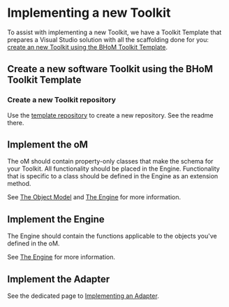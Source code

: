 # Implementing a new Toolkit

To assist with implementing a new Toolkit, we have a Toolkit Template that prepares a Visual Studio solution with all the scaffolding done for you: [create an new Toolkit using the BHoM Toolkit Template](https://github.com/BHoM/template-repository).


## Create a new software Toolkit using the BHoM Toolkit Template

### Create a new Toolkit repository
Use the [template repository](https://github.com/BHoM/template-repository) to create a new repository. See the readme there.

## Implement the oM

The oM should contain property-only classes that make the schema for your Toolkit. All functionality should be placed in the Engine.
Functionality that is specific to a class should be defined in the Engine as an extension method. 

See [The Object Model](../BHoM_oM/index.md) and [The Engine](../BHoM_Engine/index.md) for more information.


## Implement the Engine

The Engine should contain the functions applicable to the objects you've defined in the oM.

See [The Engine](../BHoM_Engine/index.md) for more information.

## Implement the Adapter

See the dedicated page to [Implementing an Adapter](../BHoM_Adapter/Implement-an-Adapter.md).
